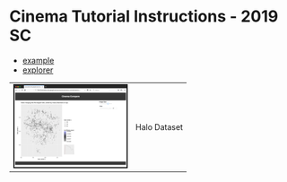 # Cinema Tutorial Instructions - 2019 SC

- [example](materials/example_compare.html)
- [explorer](materials/cinema_explorer.html)

<table>

<tr>
<td><a href="../2019-01_ECP/materials/halo.html"><img src="../2019-01_ECP/materials/thumbs/halo.png" width="200" border="2"></a></td>
<td>Halo Dataset</td>
</tr>

</table>

